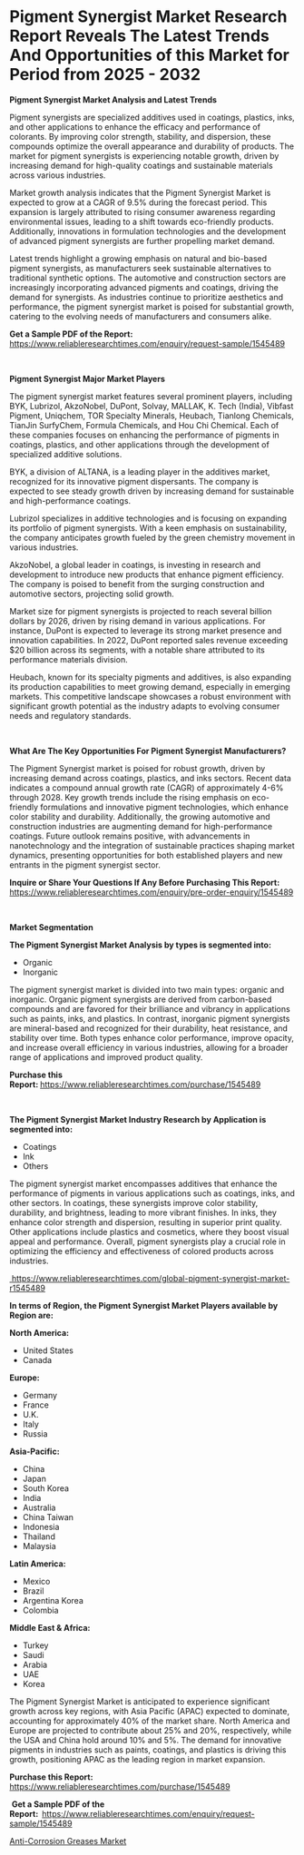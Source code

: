 <p><h1>Pigment Synergist Market Research Report Reveals The Latest Trends And Opportunities of this Market for Period from 2025 - 2032</h1></p><p><strong>Pigment Synergist Market Analysis and Latest Trends</strong></p>
<p><p>Pigment synergists are specialized additives used in coatings, plastics, inks, and other applications to enhance the efficacy and performance of colorants. By improving color strength, stability, and dispersion, these compounds optimize the overall appearance and durability of products. The market for pigment synergists is experiencing notable growth, driven by increasing demand for high-quality coatings and sustainable materials across various industries.</p><p>Market growth analysis indicates that the Pigment Synergist Market is expected to grow at a CAGR of 9.5% during the forecast period. This expansion is largely attributed to rising consumer awareness regarding environmental issues, leading to a shift towards eco-friendly products. Additionally, innovations in formulation technologies and the development of advanced pigment synergists are further propelling market demand.</p><p>Latest trends highlight a growing emphasis on natural and bio-based pigment synergists, as manufacturers seek sustainable alternatives to traditional synthetic options. The automotive and construction sectors are increasingly incorporating advanced pigments and coatings, driving the demand for synergists. As industries continue to prioritize aesthetics and performance, the pigment synergist market is poised for substantial growth, catering to the evolving needs of manufacturers and consumers alike.</p></p>
<p><strong>Get a Sample PDF of the Report:&nbsp;</strong> <a href="https://www.reliableresearchtimes.com/enquiry/request-sample/1545489?utm_campaign=3532&utm_medium=2&utm_source=Github&utm_content=ia&utm_term=02042025&utm_id=pigment-synergist">https://www.reliableresearchtimes.com/enquiry/request-sample/1545489</a></p>
<p>&nbsp;</p>
<p><strong>Pigment Synergist Major Market Players</strong></p>
<p><p>The pigment synergist market features several prominent players, including BYK, Lubrizol, AkzoNobel, DuPont, Solvay, MALLAK, K. Tech (India), Vibfast Pigment, Uniqchem, TOR Specialty Minerals, Heubach, Tianlong Chemicals, TianJin SurfyChem, Formula Chemicals, and Hou Chi Chemical. Each of these companies focuses on enhancing the performance of pigments in coatings, plastics, and other applications through the development of specialized additive solutions.</p><p>BYK, a division of ALTANA, is a leading player in the additives market, recognized for its innovative pigment dispersants. The company is expected to see steady growth driven by increasing demand for sustainable and high-performance coatings.</p><p>Lubrizol specializes in additive technologies and is focusing on expanding its portfolio of pigment synergists. With a keen emphasis on sustainability, the company anticipates growth fueled by the green chemistry movement in various industries.</p><p>AkzoNobel, a global leader in coatings, is investing in research and development to introduce new products that enhance pigment efficiency. The company is poised to benefit from the surging construction and automotive sectors, projecting solid growth.</p><p>Market size for pigment synergists is projected to reach several billion dollars by 2026, driven by rising demand in various applications. For instance, DuPont is expected to leverage its strong market presence and innovation capabilities. In 2022, DuPont reported sales revenue exceeding $20 billion across its segments, with a notable share attributed to its performance materials division.</p><p>Heubach, known for its specialty pigments and additives, is also expanding its production capabilities to meet growing demand, especially in emerging markets. This competitive landscape showcases a robust environment with significant growth potential as the industry adapts to evolving consumer needs and regulatory standards.</p></p>
<p>&nbsp;</p>
<p><strong>What Are The Key Opportunities For Pigment Synergist Manufacturers?</strong></p>
<p><p>The Pigment Synergist market is poised for robust growth, driven by increasing demand across coatings, plastics, and inks sectors. Recent data indicates a compound annual growth rate (CAGR) of approximately 4-6% through 2028. Key growth trends include the rising emphasis on eco-friendly formulations and innovative pigment technologies, which enhance color stability and durability. Additionally, the growing automotive and construction industries are augmenting demand for high-performance coatings. Future outlook remains positive, with advancements in nanotechnology and the integration of sustainable practices shaping market dynamics, presenting opportunities for both established players and new entrants in the pigment synergist sector.</p></p>
<p><strong>Inquire or Share Your Questions If Any Before Purchasing This Report:</strong> <a href="https://www.reliableresearchtimes.com/enquiry/pre-order-enquiry/1545489?utm_campaign=3532&utm_medium=2&utm_source=Github&utm_content=ia&utm_term=02042025&utm_id=pigment-synergist">https://www.reliableresearchtimes.com/enquiry/pre-order-enquiry/1545489</a></p>
<p>&nbsp;</p>
<p><strong>Market Segmentation</strong></p>
<p><strong>The Pigment Synergist Market Analysis by types is segmented into:</strong></p>
<p><ul><li>Organic</li><li>Inorganic</li></ul></p>
<p><p>The pigment synergist market is divided into two main types: organic and inorganic. Organic pigment synergists are derived from carbon-based compounds and are favored for their brilliance and vibrancy in applications such as paints, inks, and plastics. In contrast, inorganic pigment synergists are mineral-based and recognized for their durability, heat resistance, and stability over time. Both types enhance color performance, improve opacity, and increase overall efficiency in various industries, allowing for a broader range of applications and improved product quality.</p></p>
<p><strong>Purchase this Report:&nbsp;</strong><a href="https://www.reliableresearchtimes.com/purchase/1545489?utm_campaign=3532&utm_medium=2&utm_source=Github&utm_content=ia&utm_term=02042025&utm_id=pigment-synergist">https://www.reliableresearchtimes.com/purchase/1545489</a></p>
<p>&nbsp;</p>
<p><strong>The Pigment Synergist Market Industry Research by Application is segmented into:</strong></p>
<p><ul><li>Coatings</li><li>Ink</li><li>Others</li></ul></p>
<p><p>The pigment synergist market encompasses additives that enhance the performance of pigments in various applications such as coatings, inks, and other sectors. In coatings, these synergists improve color stability, durability, and brightness, leading to more vibrant finishes. In inks, they enhance color strength and dispersion, resulting in superior print quality. Other applications include plastics and cosmetics, where they boost visual appeal and performance. Overall, pigment synergists play a crucial role in optimizing the efficiency and effectiveness of colored products across industries.</p></p>
<p><a href="https://www.reliableresearchtimes.com/global-pigment-synergist-market-r1545489?utm_campaign=3532&utm_medium=2&utm_source=Github&utm_content=ia&utm_term=02042025&utm_id=pigment-synergist">&nbsp;https://www.reliableresearchtimes.com/global-pigment-synergist-market-r1545489</a></p>
<p><strong>In terms of Region, the Pigment Synergist Market Players available by Region are:</strong></p>
<p>
    <p> <strong> North America: </strong>
        <ul>
            <li>United States</li>
            <li>Canada</li>
        </ul>
        </p> 
    <p> <strong> Europe: </strong>
        <ul>
            <li>Germany</li>
            <li>France</li>
            <li>U.K.</li>
            <li>Italy</li>
            <li>Russia</li>
        </ul>
        </p> 
    <p> <strong> Asia-Pacific: </strong>
        <ul>
            <li>China</li>
            <li>Japan</li>
            <li>South Korea</li>
            <li>India</li>
            <li>Australia</li>
            <li>China Taiwan</li>
            <li>Indonesia</li>
            <li>Thailand</li>
            <li>Malaysia</li>
        </ul>
        </p> 
    <p> <strong> Latin America: </strong>
        <ul>
            <li>Mexico</li>
            <li>Brazil</li>
            <li>Argentina Korea</li>
            <li>Colombia</li>
        </ul>
        </p> 
    <p> <strong> Middle East & Africa: </strong>
        <ul>
            <li>Turkey</li>
            <li>Saudi</li>
            <li>Arabia</li>
            <li>UAE</li>
            <li>Korea</li>
        </ul>
    </p>
    </p>
<p><p>The Pigment Synergist Market is anticipated to experience significant growth across key regions, with Asia Pacific (APAC) expected to dominate, accounting for approximately 40% of the market share. North America and Europe are projected to contribute about 25% and 20%, respectively, while the USA and China hold around 10% and 5%. The demand for innovative pigments in industries such as paints, coatings, and plastics is driving this growth, positioning APAC as the leading region in market expansion.</p></p>
<p><strong>Purchase this Report: </strong><a href="https://www.reliableresearchtimes.com/purchase/1545489?utm_campaign=3532&utm_medium=2&utm_source=Github&utm_content=ia&utm_term=02042025&utm_id=pigment-synergist">https://www.reliableresearchtimes.com/purchase/1545489</a></p>
<p>&nbsp;<strong>Get a Sample PDF of the Report:&nbsp;&nbsp;</strong><a href="https://www.reliableresearchtimes.com/enquiry/request-sample/1545489?utm_campaign=3532&utm_medium=2&utm_source=Github&utm_content=ia&utm_term=02042025&utm_id=pigment-synergist">https://www.reliableresearchtimes.com/enquiry/request-sample/1545489</a></p>
<p><strong></strong></p>
<p><p><a href="https://github.com/kalsirollija/Market-Research-Report-List-1/blob/main/anti-corrosion-greases-market.md?utm_campaign=3532&utm_medium=2&utm_source=Github&utm_content=ia&utm_term=02042025&utm_id=pigment-synergist">Anti-Corrosion Greases Market</a></p></p>